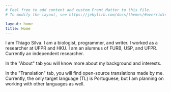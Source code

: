 ```yaml
---
# Feel free to add content and custom Front Matter to this file.
# To modify the layout, see https://jekyllrb.com/docs/themes/#overriding-theme-defaults

layout: home
title: Home
---
```


I am Thiago Silva. I am a biologist, programmer, and writer. I worked as a researcher at UFPR and HKU. I am an alumnus of FURB, USP, and UFPR. Currently an independent researcher.

In the "About" tab you will know more about my background and interests.

In the "Translation" tab, you will find open-source translations made by me. Currently, the only target language (TL) is Portuguese, but I am planning on working with other languages as well.
